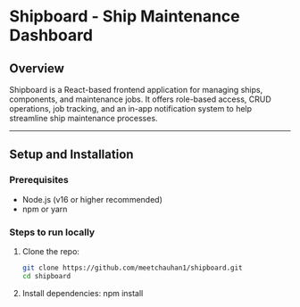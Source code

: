 # Shipboard - Ship Maintenance Dashboard

## Overview
Shipboard is a React-based frontend application for managing ships, components, and maintenance jobs. It offers role-based access, CRUD operations, job tracking, and an in-app notification system to help streamline ship maintenance processes.

---

## Setup and Installation

### Prerequisites
- Node.js (v16 or higher recommended)
- npm or yarn

### Steps to run locally

1. Clone the repo:
   ```bash
   git clone https://github.com/meetchauhan1/shipboard.git
   cd shipboard
2. Install dependencies:
   npm install
